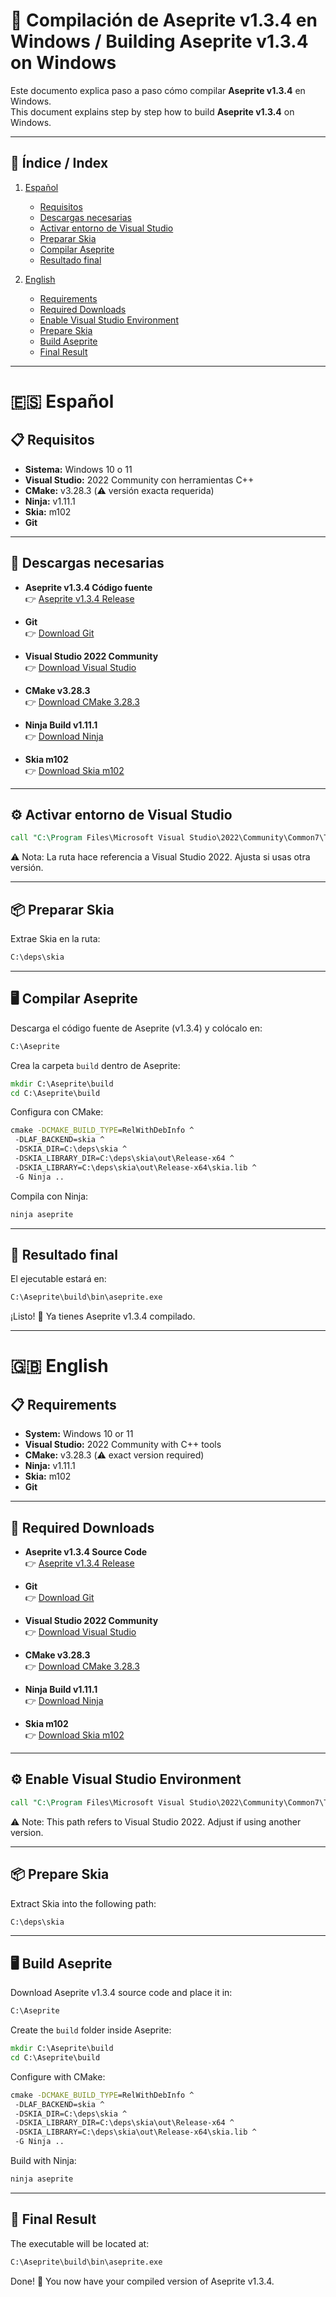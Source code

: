 # 🎨 Compilación de Aseprite v1.3.4 en Windows / Building Aseprite v1.3.4 on Windows  

Este documento explica paso a paso cómo compilar **Aseprite v1.3.4** en Windows.  
This document explains step by step how to build **Aseprite v1.3.4** on Windows.  

---

## 📑 Índice / Index  

1. [Español](#-español)  
   - [Requisitos](#-requisitos)  
   - [Descargas necesarias](#-descargas-necesarias)  
   - [Activar entorno de Visual Studio](#️-activar-entorno-de-visual-studio)  
   - [Preparar Skia](#-preparar-skia)  
   - [Compilar Aseprite](#️-compilar-aseprite)  
   - [Resultado final](#-resultado-final)  

2. [English](#-english)  
   - [Requirements](#-requirements)  
   - [Required Downloads](#-required-downloads)  
   - [Enable Visual Studio Environment](#️-enable-visual-studio-environment)  
   - [Prepare Skia](#-prepare-skia)  
   - [Build Aseprite](#️-build-aseprite)  
   - [Final Result](#-final-result)  

---

# 🇪🇸 Español  

## 📋 Requisitos  
- **Sistema:** Windows 10 o 11  
- **Visual Studio:** 2022 Community con herramientas C++  
- **CMake:** v3.28.3 (⚠️ versión exacta requerida)  
- **Ninja:** v1.11.1  
- **Skia:** m102  
- **Git**  

---

## 📂 Descargas necesarias  
- **Aseprite v1.3.4 Código fuente**  
  👉 [Aseprite v1.3.4 Release](https://github.com/aseprite/aseprite/releases/tag/v1.3.4)  

- **Git**  
  👉 [Download Git](https://git-scm.com/download/win)  

- **Visual Studio 2022 Community**  
  👉 [Download Visual Studio](https://visualstudio.microsoft.com/downloads/)  

- **CMake v3.28.3**  
  👉 [Download CMake 3.28.3](https://github.com/Kitware/CMake/releases/tag/v3.28.3)  

- **Ninja Build v1.11.1**  
  👉 [Download Ninja](https://github.com/ninja-build/ninja/releases/tag/v1.11.1)  

- **Skia m102**  
  👉 [Download Skia m102](https://github.com/aseprite/skia/releases/tag/m102-861e4743af)  

---

## ⚙️ Activar entorno de Visual Studio  

```bat
call "C:\Program Files\Microsoft Visual Studio\2022\Community\Common7\Tools\VsDevCmd.bat" -arch=x64
```

⚠️ Nota: La ruta hace referencia a Visual Studio 2022. Ajusta si usas otra versión.  

---

## 📦 Preparar Skia  

Extrae Skia en la ruta:  

```bat
C:\deps\skia
```

---

## 🖥️ Compilar Aseprite  

Descarga el código fuente de Aseprite (v1.3.4) y colócalo en:  

```bat
C:\Aseprite
```

Crea la carpeta `build` dentro de Aseprite:  

```bat
mkdir C:\Aseprite\build
cd C:\Aseprite\build
```

Configura con CMake:  

```bat
cmake -DCMAKE_BUILD_TYPE=RelWithDebInfo ^
 -DLAF_BACKEND=skia ^
 -DSKIA_DIR=C:\deps\skia ^
 -DSKIA_LIBRARY_DIR=C:\deps\skia\out\Release-x64 ^
 -DSKIA_LIBRARY=C:\deps\skia\out\Release-x64\skia.lib ^
 -G Ninja ..
```

Compila con Ninja:  

```bat
ninja aseprite
```

---

## 📂 Resultado final  

El ejecutable estará en:  

```bat
C:\Aseprite\build\bin\aseprite.exe
```

¡Listo! 🎉 Ya tienes Aseprite v1.3.4 compilado.  

---

# 🇬🇧 English  

## 📋 Requirements  
- **System:** Windows 10 or 11  
- **Visual Studio:** 2022 Community with C++ tools  
- **CMake:** v3.28.3 (⚠️ exact version required)  
- **Ninja:** v1.11.1  
- **Skia:** m102  
- **Git**  

---

## 📂 Required Downloads  
- **Aseprite v1.3.4 Source Code**  
  👉 [Aseprite v1.3.4 Release](https://github.com/aseprite/aseprite/releases/tag/v1.3.4)  

- **Git**  
  👉 [Download Git](https://git-scm.com/download/win)  

- **Visual Studio 2022 Community**  
  👉 [Download Visual Studio](https://visualstudio.microsoft.com/downloads/)  

- **CMake v3.28.3**  
  👉 [Download CMake 3.28.3](https://github.com/Kitware/CMake/releases/tag/v3.28.3)  

- **Ninja Build v1.11.1**  
  👉 [Download Ninja](https://github.com/ninja-build/ninja/releases/tag/v1.11.1)  

- **Skia m102**  
  👉 [Download Skia m102](https://github.com/aseprite/skia/releases/tag/m102-861e4743af)  

---

## ⚙️ Enable Visual Studio Environment  

```bat
call "C:\Program Files\Microsoft Visual Studio\2022\Community\Common7\Tools\VsDevCmd.bat" -arch=x64
```

⚠️ Note: This path refers to Visual Studio 2022. Adjust if using another version.  

---

## 📦 Prepare Skia  

Extract Skia into the following path:  

```bat
C:\deps\skia
```

---

## 🖥️ Build Aseprite  

Download Aseprite v1.3.4 source code and place it in:  

```bat
C:\Aseprite
```

Create the `build` folder inside Aseprite:  

```bat
mkdir C:\Aseprite\build
cd C:\Aseprite\build
```

Configure with CMake:  

```bat
cmake -DCMAKE_BUILD_TYPE=RelWithDebInfo ^
 -DLAF_BACKEND=skia ^
 -DSKIA_DIR=C:\deps\skia ^
 -DSKIA_LIBRARY_DIR=C:\deps\skia\out\Release-x64 ^
 -DSKIA_LIBRARY=C:\deps\skia\out\Release-x64\skia.lib ^
 -G Ninja ..
```

Build with Ninja:  

```bat
ninja aseprite
```

---

## 📂 Final Result  

The executable will be located at:  

```bat
C:\Aseprite\build\bin\aseprite.exe
```

Done! 🎉 You now have your compiled version of Aseprite v1.3.4.  
